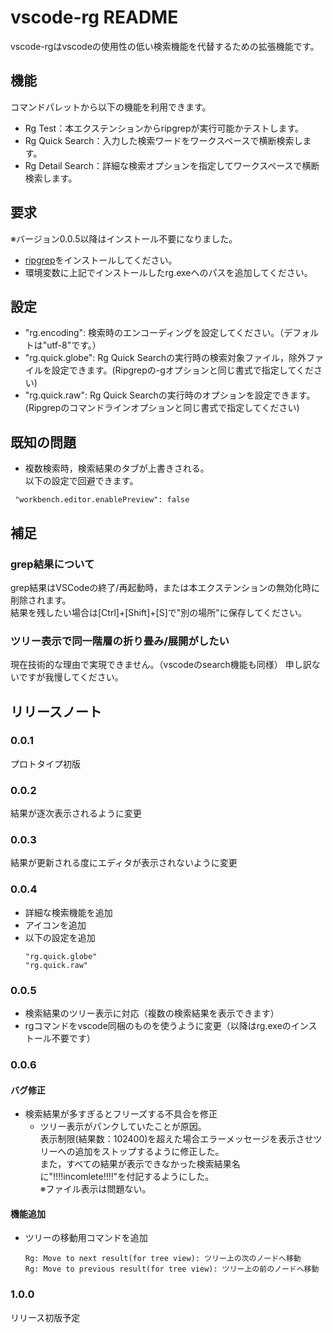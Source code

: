 # vscode-rg README

vscode-rgはvscodeの使用性の低い検索機能を代替するための拡張機能です。

## 機能
コマンドパレットから以下の機能を利用できます。
- Rg Test：本エクステンションからripgrepが実行可能かテストします。
- Rg Quick Search：入力した検索ワードをワークスペースで横断検索します。
- Rg Detail Search：詳細な検索オプションを指定してワークスペースで横断検索します。

## 要求

※バージョン0.0.5以降はインストール不要になりました。

- [ripgrep](https://github.com/BurntSushi/ripgrep/releases)をインストールしてください。
- 環境変数に上記でインストールしたrg.exeへのパスを追加してください。

## 設定
- "rg.encoding": 検索時のエンコーディングを設定してください。（デフォルトは"utf-8"です。）
- "rg.quick.globe": Rg Quick Searchの実行時の検索対象ファイル，除外ファイルを設定できます。(Ripgrepの-gオプションと同じ書式で指定してください)
- "rg.quick.raw": Rg Quick Searchの実行時のオプションを設定できます。(Ripgrepのコマンドラインオプションと同じ書式で指定してください)

## 既知の問題
- 複数検索時，検索結果のタブが上書きされる。<br/>
以下の設定で回避できます。

```
 "workbench.editor.enablePreview": false
```

## 補足
### grep結果について
grep結果はVSCodeの終了/再起動時，または本エクステンションの無効化時に削除されます。<br/>
結果を残したい場合は[Ctrl]+[Shift]+[S]で"別の場所"に保存してください。

### ツリー表示で同一階層の折り畳み/展開がしたい
現在技術的な理由で実現できません。（vscodeのsearch機能も同様）
申し訳ないですが我慢してください。

## リリースノート
### 0.0.1
プロトタイプ初版

### 0.0.2
結果が逐次表示されるように変更

### 0.0.3
結果が更新される度にエディタが表示されないように変更

### 0.0.4
- 詳細な検索機能を追加
- アイコンを追加
- 以下の設定を追加
    ```
    "rg.quick.globe"
    "rg.quick.raw"
    ```
### 0.0.5
- 検索結果のツリー表示に対応（複数の検索結果を表示できます）
- rgコマンドをvscode同梱のものを使うように変更（以降はrg.exeのインストール不要です）

### 0.0.6
#### バグ修正
- 検索結果が多すぎるとフリーズする不具合を修正
    - ツリー表示がパンクしていたことが原因。<br>
        表示制限(結果数：102400)を超えた場合エラーメッセージを表示させツリーへの追加をストップするように修正した。<br>
        また，すべての結果が表示できなかった検索結果名に"!!!!incomlete!!!!"を付記するようにした。<br>
        ※ファイル表示は問題ない。
#### 機能追加
- ツリーの移動用コマンドを追加
    ```
    Rg: Move to next result(for tree view): ツリー上の次のノードへ移動
    Rg: Move to previous result(for tree view): ツリー上の前のノードへ移動
    ```

### 1.0.0
リリース初版予定
